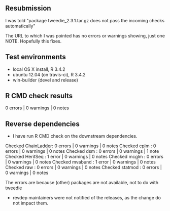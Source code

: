 ## Resubmission

I was told "package tweedie_2.3.1.tar.gz does not pass the incoming checks automatically"

The URL to which I was pointed has no errors or warnings showing, just one NOTE.  Hopefully this fixes.

## Test environments
* local OS X install, R 3.4.2
* ubuntu 12.04 (on travis-ci), R 3.4.2
* win-builder (devel and release)

## R CMD check results

0 errors | 0 warnings | 0 notes

## Reverse dependencies

* I have run R CMD check on the downstream dependencies.
  
Checked ChainLadder: 0 errors | 0 warnings | 0 notes
Checked cplm       : 0 errors | 0 warnings | 0 notes
Checked dsm        : 0 errors | 0 warnings | 1 note 
Checked HeritSeq   : 1 error  | 0 warnings | 0 notes
Checked mcglm      : 0 errors | 0 warnings | 0 notes
Checked mvabund    : 1 error  | 0 warnings | 0 notes
Checked raw        : 0 errors | 0 warnings | 0 notes
Checked statmod    : 0 errors | 0 warnings | 0 notes

The errors are because (other) packages are not available, not to do with tweedie

* revdep maintainers were not notified of the releases, as the change do not impact them.
